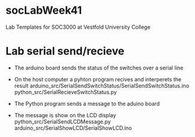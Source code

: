 socLabWeek41
============

Lab Templates for SOC3000 at Vestfold University College


Lab serial send/recieve
=======================
-   The arduino board sends the status of the switches over a serial line
-   On the host computer a pyhton program recives and interperets the result
arduino_src/SerialSendSwitchStatus/SerialSendSwitchStatus.ino
python_src/SerialRecieveSwitchStatus.py


-  The Python program sends a message to the aduino board
-  The message is show on the LCD display
python_src/SerialSendLCDMessage.py
arduino_src/SerialShowLCD/SerialShowLCD.ino




